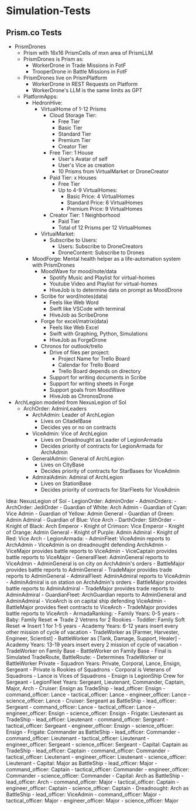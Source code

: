 # Simulation-Tests

## Prism.co Tests
- PrismDrones
  - Prism with 16x16 PrismCells of mxn area of PrismLLM
  - PrismDrones is Prism as:
    - WorkerDrone in Trade Missions in FotF
    - TrooperDrone in Battle Missions in FotF
  - PrismDrones live on PrismPlatform
    - WorkerDrone in REST Requests on Platform
    - WorkerDrone's LLM is the same limits as GPT
  - PlatformApps:
    - HedronHive:
      - VirtualHome of 1-12 Prisms
        - Cloud Storage Tier:
          - Free Tier
          - Basic Tier
          - Standard Tier
          - Premium Tier
          - Creator Tier
        - Free Tier: 1 House
          - User's Avatar of self
          - User's Vice as creation
          - 10 Prisms from VirtualMarket or DroneCreator
        - Paid Tier: x Houses
          - Free Tier
          - Up to 4-9 VirtualHomes:
            - Basic Price: 4 VirtualHomes
            - Standard Price: 6 VirtualHomes
            - Premium Price: 9 VirtualHomes
        - Creator Tier: 1 Neighborhood
          - Paid Tier
          - Total of 12 Prisms per 12 VirtualHomes
      - VirtualMarket:
        - Subscribe to Users:
          - Users: Subscribe to DroneCreators
          - DroneContent: Subscribe to Drones
    - MoodForge: Mental health helper as a life-automation system with PrismDrones
      - MoodWave for mood/note/data
        - Spotify Music and Playlist for virtual-homes
        - Youtube Video and Playlist for virtual-homes
        - HiveJob is to determine data on prompt as MoodDrone
      - Scribe for word/notes(data)
        - Feels like Web Word
        - Swift like VSCode with terminal
        - HiveJob as ScribeDrone
      - Forge for excel/matrix(data)
        - Feels like Web Excel
        - Swift with Graphing, Python, Simulations
        - HiveJob as ForgeDrone
      - Chronos for outlook/trello
        - Drive of files per project:
          - Project Name for Trello Board
          - Calendar for Trello Board
          - Trello Board depends on directory
        - Support for writing documents in Scribe
        - Support for writing sheets in Forge
        - Support goals from MoodWave
        - HiveJob as ChronosDrone
- ArchLegion modeled from NexusLegion of Sol
  - ArchOrder: AdminLeaders
    - ArchAdmin: Leader of ArchLegion
      - Lives on CitadelBase
      - Decides yes or no on contracts
    - ViceAdmin: Vice of ArchLegion
      - Lives on Dreadnought as Leader of LegionArmada
      - Decides priority of contracts for LegionArmada for ArchAdmin
    - GeneralAdmin: General of ArchLegion
      - Lives on CityBase
      - Decides priority of contracts for StarBases for ViceAdmin
    - AdmiralAdmin: Admiral of ArchLegion
      - Lives on StationBase
      - Decides priority of contracts for StarFleets for ViceAdmin

Idea: NexusLegion of Sol
    - LegionOrder: AdminOrder
    - AdminOrders:
      - ArchOrder: JediOrder
        - Guardian of White: Arch Admin
        - Guardian of Cyan: Vice Admin
        - Guardian of Yellow: Admin General
        - Guardian of Green: Admin Admiral
        - Guardian of Blue: Vice Arch
      - DarthOrder: SithOrder
        - Knight of Black: Arch Emperor
        - Knight of Crimson: Vice Emperor
        - Knight of Orange: Admin General
        - Knight of Purple: Admin Admiral
        - Knight of Red: Vice Arch
    - LegionArmada:
        - AdminFleet: ViceAdmin reports to ArchAdmin
            - ViceAdmin is on dreadnought defending ArchAdmin
            - ViceMajor provides battle reports to ViceAdmin
            - ViceCaptain provides battle reports to ViceMajor
        - GeneralFleet: AdminGeneral reports to ViceAdmin
            - AdminGeneral is on city on ArchAdmin's orders
            - BattleMajor provides battle reports to AdminGeneral
            - TradeMajor provides trade reports to AdminGeneral
        - AdmiralFleet: AdminAdmiral reports to ViceAdmin
            - AdminAdmiral is on station on ArchAdmin's orders
            - BattleMajor provides battle reports to AdminAdmiral
            - TradeMajor provides trade reports to AdminAdmiral
        - GuardianFleet: ArchGuardian reports to AdminGeneral and AdminAdmiral
            - ViceArch is on capital ship defending ViceAdmin
            - BattleMajor provides fleet contracts to ViceArch
            - TradeMajor provides battle reports to ViceArch
    - ArmadaRanking:
        - Family Years: 0-5 years
            - Baby: Family Reset => Trade 2 Vetrens for 2 Rookies
            - Toddler: Family Soft Reset => Insert 1 for 1-5 years
        - Academy Years: 6-12 years insert every other mission of cycle of vacation
            - TradeWorker as [Farmer, Harvester, Engineer, Scientist]
            - BattleWorker as [Tank, Damage, Support, Healer]
        - Academy Years: 13-19 years insert every 2 mission of cycle of vacation
            - TradeWorker on Family Base
            - BattleWorker on Family Base
            - Final is Simulated TradeRoute, BattleRoute:
              - Determines TradeWorker or BattleWorker Private
        - Squadron Years: Private, Corporal, Lance, Ensign, Sergeant
            - Private is Rookies of Squadrons
            - Corporal is Veterans of Squadrons
            - Lance is Vices of Squadrons
            - Ensign is LegionShip Crew for Sergeant
        - LegionFleet Years: Sergeant, Lieutenant, Commander, Captain, Major, Arch
            - Cruiser: Ensign as TradeShip
              - lead_officer: Ensign
              - command_officer: Lance
              - tactical_officer: Lance
              - engineer_officer: Lance
              - science_officer: Lance
            - Cruiser: Sergeant as BattleShip
              - lead_officer: Sergeant
              - command_officer: Lance
              - tactical_officer: Lance
              - engineer_officer: Ensign
              - science_officer: Ensign
            - Frigate: Lieutenant as TradeShip
              - lead_officer: Lieutenant
              - command_officer: Sergeant
              - tactical_officer: Sergeant
              - engineer_officer: Ensign
              - science_officer: Ensign
            - Frigate: Commander as BattleShip
              - lead_officer: Commander
              - command_officer: Lieutenant
              - tactical_officer: Lieutenant
              - engineer_officer: Sergeant
              - science_officer: Sergeant
            - Capital: Captain as TradeShip
              - lead_officer: Captain
              - command_officer: Commander
              - tactical_officer: Lieutenant
              - engineer_officer: Lieutenant
              - science_officer: Lieutenant
            - Capital: Major as BattleShip
              - lead_officer: Major
              - command_officer: Captain
              - tactical_officer: Commander
              - engineer_officer: Commander
              - science_officer: Commander
            - Capital: Arch as BattleShip
              - lead_officer: Arch
              - command_officer: Major
              - tactical_officer: Captain
              - engineer_officer: Captain
              - science_officer: Captain
            - Dreadnought: Arch as BattleShip
              - lead_officer: ViceAdmin
              - command_officer: Major
              - tactical_officer: Major
              - engineer_officer: Major
              - science_officer: Major
